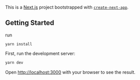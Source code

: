 This is a [Next.js](https://nextjs.org/) project bootstrapped with [`create-next-app`](https://github.com/vercel/next.js/tree/canary/packages/create-next-app).

## Getting Started
run
```
yarn install
```
First, run the development server:

```bash
yarn dev
```

Open [http://localhost:3000](http://localhost:3000) with your browser to see the result.
